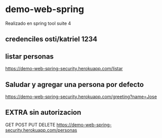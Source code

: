 # demo-web-spring
Realizado en spring tool suite 4

## credenciles osti/katriel 1234

## listar personas
https://demo-web-spring-security.herokuapp.com/listar

## Saludar y agregar una persona por defecto
https://demo-web-spring-security.herokuapp.com/greeting?name=Jose

## EXTRA sin autorizacion
GET POST PUT DELETE
https://demo-web-spring-security.herokuapp.com/personas
